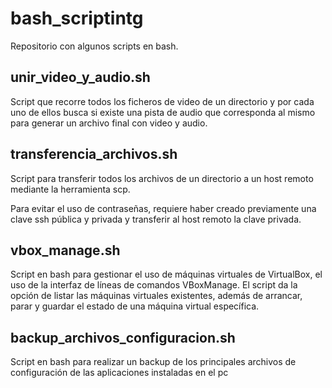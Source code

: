 # bash_scriptintg

Repositorio con algunos scripts en bash.

## unir_video_y_audio.sh

Script que recorre todos los ficheros de video de un directorio y por cada uno de ellos busca si existe una pista de audio que corresponda al mismo para generar un archivo final con video y audio.

## transferencia_archivos.sh

Script para transferir todos los archivos de un directorio a un host remoto mediante la herramienta scp.

Para evitar el uso de contraseñas, requiere haber creado previamente una clave ssh pública y privada y transferir al host remoto la clave privada.

## vbox_manage.sh

Script en bash para gestionar el uso de máquinas virtuales de VirtualBox, el uso de la interfaz de líneas de comandos VBoxManage. El script da la opción de listar las máquinas virtuales existentes, además de arrancar, parar y guardar el estado de una máquina virtual específica.


## backup_archivos_configuracion.sh 

Script en bash para realizar un backup de los principales archivos de configuración de las aplicaciones instaladas en el pc
